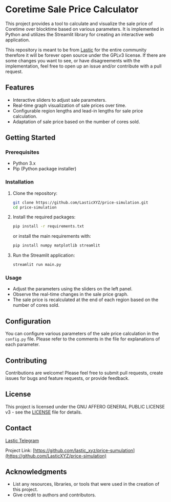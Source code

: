 # Coretime Sale Price Calculator

This project provides a tool to calculate and visualize the sale price of Coretime over blocktime based on various parameters. It is implemented in Python and utilizes the Streamlit library for creating an interactive web application.

This repository is meant to be from [Lastic](https://lastic.xyz) for the entire community therefore it will be forever open source under the GPLv3 license. If there are some changes you want to see, or have disagreements with the implementation, feel free to open up an issue and/or contribute with a pull request.

## Features

- Interactive sliders to adjust sale parameters.
- Real-time graph visualization of sale prices over time.
- Configurable region lengths and lead-in lengths for sale price calculation.
- Adaptation of sale price based on the number of cores sold.

## Getting Started

### Prerequisites

- Python 3.x
- Pip (Python package installer)

### Installation

1. Clone the repository:
   ```sh
   git clone https://github.com/LasticXYZ/price-simulation.git
   cd price-simulation
   ```

2. Install the required packages:
    ```sh
    pip install -r requirements.txt
    ```

    or install the main requirements with:
    ```sh
    pip install numpy matplotlib streamlit
    ```

3. Run the Streamlit application:
   ```sh
   streamlit run main.py
   ```

### Usage

- Adjust the parameters using the sliders on the left panel.
- Observe the real-time changes in the sale price graph.
- The sale price is recalculated at the end of each region based on the number of cores sold.

## Configuration

You can configure various parameters of the sale price calculation in the `config.py` file. Please refer to the comments in the file for explanations of each parameter.

## Contributing

Contributions are welcome! Please feel free to submit pull requests, create issues for bugs and feature requests, or provide feedback.

## License

This project is licensed under the GNU AFFERO GENERAL PUBLIC LICENSE v3 - see the [LICENSE](LICENSE) file for details.

## Contact
[Lastic Telegram](https://t.me/+khw2i6GGYFw3NDNi)

Project Link: [https://github.com/lastic_xyz/price-sumulation](https://github.com/LasticXYZ/price-simulation)

## Acknowledgments

- List any resources, libraries, or tools that were used in the creation of this project.
- Give credit to authors and contributors.

